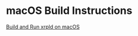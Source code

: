# macOS Build Instructions

[Build and Run xrpld on macOS](https://xrpl.org/build-run-xrpld-macos.html)
